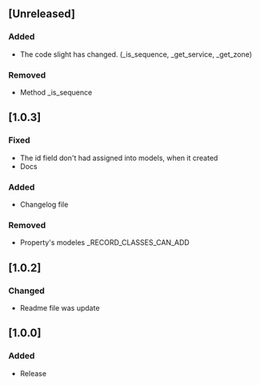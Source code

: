 ## [Unreleased]
### Added
- The code slight has changed. (_is_sequence, _get_service, _get_zone)

### Removed
- Method _is_sequence

## [1.0.3]
### Fixed
- The id field don't had assigned into models, when it created
- Docs

### Added
- Changelog file

### Removed
- Property's modeles _RECORD_CLASSES_CAN_ADD


## [1.0.2]
### Changed
- Readme file was update


## [1.0.0]
### Added
- Release
